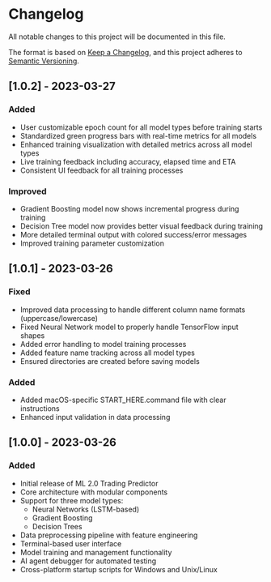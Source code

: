 # Changelog

All notable changes to this project will be documented in this file.

The format is based on [Keep a Changelog](https://keepachangelog.com/en/1.0.0/),
and this project adheres to [Semantic Versioning](https://semver.org/spec/v2.0.0.html).

## [1.0.2] - 2023-03-27

### Added
- User customizable epoch count for all model types before training starts
- Standardized green progress bars with real-time metrics for all models
- Enhanced training visualization with detailed metrics across all model types
- Live training feedback including accuracy, elapsed time and ETA
- Consistent UI feedback for all training processes

### Improved
- Gradient Boosting model now shows incremental progress during training
- Decision Tree model now provides better visual feedback during training
- More detailed terminal output with colored success/error messages
- Improved training parameter customization

## [1.0.1] - 2023-03-26

### Fixed
- Improved data processing to handle different column name formats (uppercase/lowercase)
- Fixed Neural Network model to properly handle TensorFlow input shapes
- Added error handling to model training processes
- Added feature name tracking across all model types
- Ensured directories are created before saving models

### Added
- Added macOS-specific START_HERE.command file with clear instructions
- Enhanced input validation in data processing

## [1.0.0] - 2023-03-26

### Added
- Initial release of ML 2.0 Trading Predictor
- Core architecture with modular components
- Support for three model types:
  - Neural Networks (LSTM-based)
  - Gradient Boosting
  - Decision Trees
- Data preprocessing pipeline with feature engineering
- Terminal-based user interface
- Model training and management functionality
- AI agent debugger for automated testing
- Cross-platform startup scripts for Windows and Unix/Linux 
